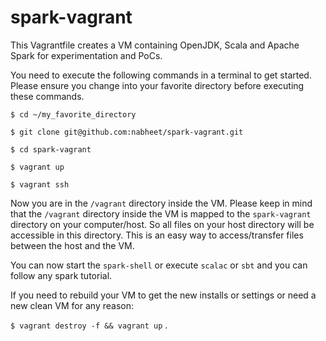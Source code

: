 # spark-vagrant
This Vagrantfile creates a VM containing OpenJDK, Scala and Apache Spark for experimentation and PoCs.

You need to execute the following commands in a terminal to get started.
Please ensure you change into your favorite directory before executing these
commands.

`$ cd ~/my_favorite_directory`

`$ git clone git@github.com:nabheet/spark-vagrant.git`

`$ cd spark-vagrant`

`$ vagrant up`

`$ vagrant ssh`

Now you are in the `/vagrant` directory inside the VM. Please keep in mind that
the `/vagrant` directory inside the VM is mapped to the `spark-vagrant`
directory on your computer/host. So all files on your host directory will be
accessible in this directory. This is an easy way to access/transfer files
between the host and the VM.

You can now start the `spark-shell` or execute `scalac` or `sbt` and you can
follow any spark tutorial.

If you need to rebuild your VM to get the new installs or settings or need a
new clean VM for any reason:

`$ vagrant destroy -f && vagrant up`
.
